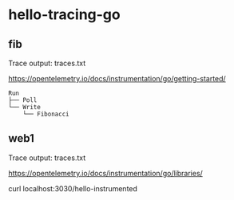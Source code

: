 # hello-tracing-go

## fib

Trace output: traces.txt

https://opentelemetry.io/docs/instrumentation/go/getting-started/

```
Run
├── Poll
└── Write
    └── Fibonacci
```

## web1

Trace output: traces.txt

https://opentelemetry.io/docs/instrumentation/go/libraries/

curl localhost:3030/hello-instrumented

